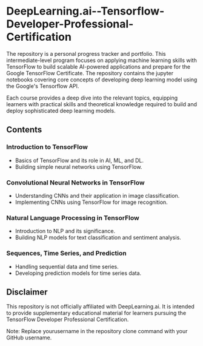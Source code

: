 # DeepLearning.ai--Tensorflow-Developer-Professional-Certification

The repository is a personal progress tracker and portfolio. This intermediate-level program focuses on applying machine learning skills with TensorFlow to build scalable AI-powered applications and prepare for the Google TensorFlow Certificate. The repository contains the jupyter notebooks covering core concepts of developing deep learning model using the Google's Tensorflow API. 

Each course provides a deep dive into the relevant topics, equipping learners with practical skills and theoretical knowledge required to build and deploy sophisticated deep learning models.

## Contents
### Introduction to TensorFlow

* Basics of TensorFlow and its role in AI, ML, and DL.
* Building simple neural networks using TensorFlow.

### Convolutional Neural Networks in TensorFlow

* Understanding CNNs and their application in image classification.
* Implementing CNNs using TensorFlow for image recognition.

### Natural Language Processing in TensorFlow

* Introduction to NLP and its significance.
* Building NLP models for text classification and sentiment analysis.

### Sequences, Time Series, and Prediction

* Handling sequential data and time series.
* Developing prediction models for time series data.

## Disclaimer
This repository is not officially affiliated with DeepLearning.ai. It is intended to provide supplementary educational material for learners pursuing the TensorFlow Developer Professional Certification.


Note: Replace yourusername in the repository clone command with your GitHub username.






